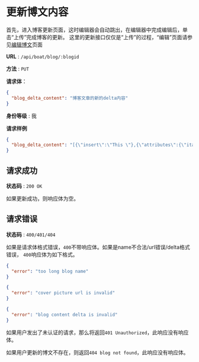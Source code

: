 # 更新博文内容

首先，进入博客更新页面，这时编辑器会自动跳出，在编辑器中完成编辑后，单击“上传”完成博客的更新。
这里的更新接口仅仅是“上传”的过程，“编辑”页面请参见[编辑博文](EditBlog.md)页面

**URL** : `/api/boat/blog/:blogid`

**方法** : `PUT`

**请求体**：

```json
{
  "blog_delta_content": "博客文章的新的delta内容"
}
```

**身份等级** : 我


**请求样例**

```json
{
  "blog_delta_content": "[{\"insert\":\"This \"},{\"attributes\":{\"italic\":true},\"insert\":\"is\"},\n    {\"insert\":\" \"},{\"attributes\":{\"bold\":true},\"insert\":\"great!\"},{\"insert\":\"\\n\"}]"
}
```

## 请求成功

**状态码** : `200 OK`

如果更新成功，则响应体为空。

## 请求错误

**状态码** : `400/401/404`

如果是请求体格式错误，`400`不带响应体。如果是name不合法/url错误/delta格式错误，
`400`响应体为如下格式。

```json
{
  "error": "too long blog name"
}
```

```json
{
  "error": "cover picture url is invalid"
}
```

```json
{
  "error": "blog content delta is invalid"
}
```

如果用户发出了未认证的请求，那么将返回`401 Unauthorized`，此响应没有响应体。

如果用户更新的博文不存在，则返回`404 blog not found`，此响应没有响应体。